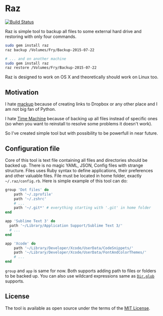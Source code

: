 # Raz

[![Build Status](https://travis-ci.org/samnung/raz.svg)](https://travis-ci.org/samnung/raz)

Raz is simple tool to backup all files to some external hard drive and restoring with only four commands.

```bash
sudo gem install raz
raz backup /Volumes/Fry/Backup-2015-07-22

# ... and on another machine
sudo gem install raz
raz restore /Volumes/Fry/Backup-2015-07-22
```

Raz is designed to work on OS X and theoretically should work on Linux too.


## Motivation

I hate [mackup](https://github.com/lra/mackup) because of creating links to Dropbox or any other place and I am not big fan of Python.

I hate [Time Machine](https://en.wikipedia.org/wiki/Time_Machine_(OS_X)) because of backing up all files instead of specific ones (so when you want to reinstall to resolve some problems it doesn't work).

So I've created simple tool but with possibility to be powerfull in near future.


## Configuration file

Core of this tool is text file containing all files and directories should be backed up. There is no magic YAML, JSON, Config files with strange structure. Files uses Ruby syntax to define applications, their preferences and other valuable files. File must be located in home folder, exactly `~/.raz/config.rb`. Here is simple example of this tool can do:

```ruby
group 'Dot files' do
    path '~/.zprofile'
    path '~/.zshrc'
    # ...
    path '~/.git*' # everything starting with '.git' in home folder
end

app 'Sublime Text 3' do
  path '~/Library/Application Support/Sublime Text 3/'
  # ...
end

app 'Xcode' do
    path '~/Library/Developer/Xcode/UserData/CodeSnippets/'
    path '~/Library/Developer/Xcode/UserData/FontAndColorThemes/'
    # ...
end
```

`group` and `app` is same for now. Both supports adding path to files or folders to be backed up. You can also use wildcard expressions same as [`Dir.glob`](http://ruby-doc.org/core-2.2.0/Dir.html#method-c-glob) supports.


## License

The tool is available as open source under the terms of the [MIT License](http://opensource.org/licenses/MIT).
